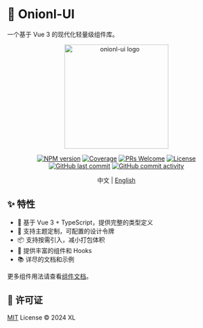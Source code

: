 # 🚀 Onionl-UI

一个基于 Vue 3 的现代化轻量级组件库。

<div align="center">
  <img src="./public/logo.svg" alt="onionl-ui logo" style="width: 240px;" />

[![NPM version](https://img.shields.io/npm/v/onionl-ui.svg)](https://npmjs.org/package/onionl-ui)
[![Coverage](https://img.shields.io/codecov/c/github/Onion-L/onionl-ui)](https://codecov.io/gh/Onion-L/onionl-ui)
[![PRs Welcome](https://img.shields.io/badge/PRs-welcome-brightgreen.svg)](https://makeapullrequest.com)
[![License](https://img.shields.io/github/license/Onion-L/onionl-ui)](https://github.com/Onion-L/onionl-ui/blob/main/LICENSE)
[![GitHub last commit](https://img.shields.io/github/last-commit/Onion-L/onionl-ui.svg?style=flat-square&logo=github&logoColor=white)](https://github.com/Onion-L/onionl-ui/commits/main)
[![GitHub commit activity](https://img.shields.io/github/commit-activity/m/Onion-L/onionl-ui?style=flat-square&logo=github&logoColor=white)](https://github.com/Onion-L/onionl-ui/graphs/commit-activity)

中文 | [English](./README.md)
</div>

## ✨ 特性

- 🎯 基于 Vue 3 + TypeScript，提供完整的类型定义
- 🎨 支持主题定制，可配置的设计令牌
- 📦 支持按需引入，减小打包体积
- 🔧 提供丰富的组件和 Hooks
- 📚 详尽的文档和示例

更多组件用法请查看[组件文档](https://onionl-ui.netlify.app/)。

## 📄 许可证

[MIT](./LICENSE) License © 2024 XL
